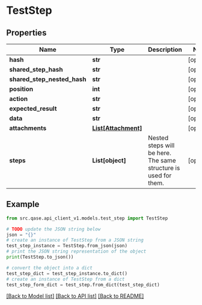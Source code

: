 # TestStep


## Properties

Name | Type | Description | Notes
------------ | ------------- | ------------- | -------------
**hash** | **str** |  | [optional] 
**shared_step_hash** | **str** |  | [optional] 
**shared_step_nested_hash** | **str** |  | [optional] 
**position** | **int** |  | [optional] 
**action** | **str** |  | [optional] 
**expected_result** | **str** |  | [optional] 
**data** | **str** |  | [optional] 
**attachments** | [**List[Attachment]**](Attachment.md) |  | [optional] 
**steps** | **List[object]** | Nested steps will be here. The same structure is used for them. | [optional] 

## Example

```python
from src.qase.api_client_v1.models.test_step import TestStep

# TODO update the JSON string below
json = "{}"
# create an instance of TestStep from a JSON string
test_step_instance = TestStep.from_json(json)
# print the JSON string representation of the object
print(TestStep.to_json())

# convert the object into a dict
test_step_dict = test_step_instance.to_dict()
# create an instance of TestStep from a dict
test_step_form_dict = test_step.from_dict(test_step_dict)
```
[[Back to Model list]](../README.md#documentation-for-models) [[Back to API list]](../README.md#documentation-for-api-endpoints) [[Back to README]](../README.md)


